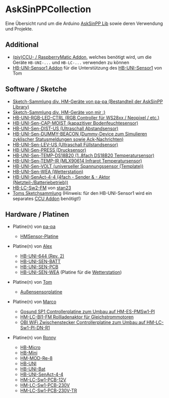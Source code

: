 # AskSinPPCollection
Eine Übersicht rund um die Arduino [AskSinPP Lib](https://github.com/pa-pa/AskSinPP/tree/master/examples) sowie deren Verwendung und Projekte.

## Additional 
- [(piv)CCU- / RaspberryMatic Addon](https://github.com/jp112sdl/JP-HB-Devices-addon), welches benötigt wird, um die Geräte `HB-UNI-...` und `HB-LC-...` verwenden zu können
- [HB-UNI-Sensor1 Addon](https://github.com/TomMajor/AskSinPP_Examples/tree/master/HB-UNI-Sensor1/CCU_RM) für die Unterstützung des [HB-UNI-Sensor1](https://github.com/TomMajor/AskSinPP_Examples/tree/master/HB-UNI-Sensor1) von Tom

## Software / Sketche
- [Sketch-Sammlung div. HM-Geräte von pa-pa (Bestandteil der AskSinPP Library)](https://github.com/pa-pa/AskSinPP/tree/master/examples) 
- [Sketch-Sammlung div. HM-Geräte von mir :)](https://github.com/jp112sdl/Beispiel_AskSinPP/tree/master/examples)
- [HB-UNI-RGB-LED-CTRL (RGB Controller für WS28xx / Neopixel / etc.)](https://github.com/jp112sdl/HB-UNI-RGB-LED-CTRL/tree/master)
- [HB-UNI-Sen-CAP-MOIST (kapazitiver Bodenfeuchtesensor)](https://github.com/jp112sdl/HB-UNI-Sen-CAP-MOIST/tree/master)
- [HB-UNI-Sen-DIST-US (Ultraschall Abstandsensor)](https://github.com/jp112sdl/HB-UNI-Sen-DIST-US/tree/master)
- [HB-UNI-Sen-DUMMY-BEACON (Dummy-Device zum Simulieren zyklischer Statusmeldungen sowie Ack-Nachrichten)](https://github.com/jp112sdl/HB-UNI-Sen-DUMMY-BEACON/tree/master)
- [HB-UNI-Sen-LEV-US (Ultraschall Füllstandsensor)](https://github.com/jp112sdl/HB-UNI-Sen-LEV-US/tree/master)
- [HB-UNI-Sen-PRESS (Drucksensor)](https://github.com/jp112sdl/HB-UNI-Sen-PRESS/tree/master)
- [HB-UNI-Sen-TEMP-DS18B20 (1..8fach DS18B20 Temperatursensor)](https://github.com/jp112sdl/HB-UNI-Sen-TEMP-DS18B20/tree/master)
- [HB-UNI-Sen-TEMP-IR (MLX90614 Infrarot Temperatursensor)](https://github.com/jp112sdl/HB-UNI-Sen-TEMP-IR/tree/master)
- [HB-UNI-Sen-VOLT (universeller Spannungssensor (Template))](https://github.com/jp112sdl/HB-UNI-Sen-VOLT/tree/master)
- [HB-UNI-Sen-WEA (Wetterstation)](https://github.com/jp112sdl/HB-UNI-Sen-WEA/tree/master)
- [HB-UNI-SenAct-4-4 (4fach - Sender & - Aktor (Netzteil-/Batteriebetrieb))](https://github.com/jp112sdl/HB-UNI-SenAct-4-4/tree/master)
- [HB-LC-Sw2-FM](https://github.com/stan23/HB-LC-Sw2-FM) von [stan23](https://github.com/stan23)
- [Toms Sketchsammlung](https://github.com/TomMajor/AskSinPP_Examples) (Hinweis: für den HB-UNI-Sensor1 wird ein separates [CCU Addon](https://github.com/TomMajor/AskSinPP_Examples/tree/master/HB-UNI-Sensor1/CCU_RM) benötigt!)


## Hardware / Platinen
- Platine(n) von [pa-pa](https://github.com/pa-pa)
  - [HMSensor-Platine](https://github.com/pa-pa/HMSensor)

- Platine(n) von [Alex](https://github.com/alexreinert)
  - [HB-UNI-644 (Rev. 2)](https://github.com/alexreinert/PCB#hb-uni-644-rev-2) 
  - [HB-UNI-SEN-BATT](https://github.com/alexreinert/PCB#hb-uni-sen-batt) 
  - [HB-UNI-SEN-PCB](https://github.com/alexreinert/PCB#hb-uni-sen-pcb) 
  - [HB-UNI-SEN-WEA](https://github.com/alexreinert/PCB#hb-uni-sen-wea) (Platine für die [Wetterstation](https://github.com/jp112sdl/HB-UNI-Sen-WEA/tree/master))

- Platine(n) von [Tom](https://github.com/TomMajor)
  - [Außensensorplatine](https://github.com/TomMajor/AskSinPP_Examples/tree/master/PCB/Aussensensor)

- Platine(n) von [Marco](https://github.com/stan23)
  - [Gosund SP1 Controllerplatine zum Umbau auf HM-ES-PMSw1-Pl](https://github.com/stan23/HM-ES-PMSw1-Pl_GosundSP1)
  - [HM-LC-Bl1-FM Rollladenaktor für Gleichstrommotoren](https://github.com/stan23/HM-LC-Bl1-FM-DC)
  - [OBI WiFi Zwischenstecker Controllerplatine zum Umbau auf HM-LC-Sw1-Pl-DN-R1](https://github.com/stan23/HM-LC-Sw1-Pl-DN-R1_OBI)
  
- Platine(n) von [Ronny](https://github.com/ronnythomas)
  - [HB-Micro](https://github.com/ronnythomas/HB-Micro)
  - [HB-Mini](https://github.com/ronnythomas/HB-Mini)
  - [HM-MOD-Re-8](https://github.com/ronnythomas/HM-MOD-Re-8)
  - [HB-UNI](https://github.com/ronnythomas/HB-UNI)
  - [HB-UNI-Bat](https://github.com/ronnythomas/HB-UNI-Bat)
  - [HB-UNI-SenAct-4-4](https://github.com/ronnythomas/HB-UNI-SenAct-4-4)
  - [HM-LC-Sw1-PCB-12V](https://github.com/ronnythomas/HM-LC-Sw1-PCB-12V)
  - [HM-LC-Sw1-PCB-230V](https://github.com/ronnythomas/HM-LC-Sw1-PCB-230V)
  - [HM-LC-Sw1-PCB-230V-TR](https://github.com/ronnythomas/HM-LC-Sw1-PCB-230V-TR)
